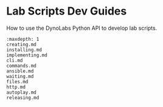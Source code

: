 # Lab Scripts Dev Guides

How to use the DynoLabs Python API to develop lab scripts.

```{toctree}
:maxdepth: 1
creating.md
installing.md
implementing.md
cli.md
commands.md
ansible.md
waiting.md
files.md
http.md
autoplay.md
releasing.md
```
